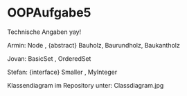 # OOPAufgabe5
Technische Angaben yay!

Armin: Node <T>, {abstract} Bauholz, Baurundholz, Baukantholz

Jovan: BasicSet <T>, OrderedSet<T>

Stefan: {interface} Smaller <T>, MyInteger

Klassendiagram im Repository unter: Classdiagram.jpg
